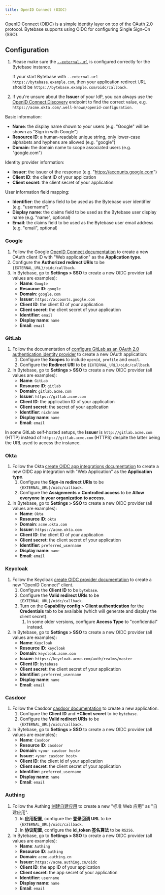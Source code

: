 ```yaml
---
title: OpenID Connect (OIDC)
---
```


OpenID Connect (OIDC) is a simple identity layer on top of the OAuth 2.0 protocol. Bytebase supports using OIDC for configuring Single Sign-On (SSO).

## Configuration

<HintBlock type="info">

1. Please make sure the [`--external-url`](/docs/get-started/install/external-url) is configured correctly for the Bytebase instance.

   If your start Bytebase with `--external-url https://bytebase.example.com`, then your application redirect URL should be `https://bytebase.example.com/oidc/callback`.

2. If you're unsure about the **Issuer** of your IdP, you can always use the [OpenID Connect Discovery](https://openid.net/specs/openid-connect-discovery-1_0.html) endpoint to find the correct value, e.g. `https://acme.okta.com/.well-known/openid-configuration`.

</HintBlock>

Basic information:

- **Name**: the display name shown to your users (e.g. "Google" will be shown as "Sign in with Google")
- **Resource ID**: a human-readable unique string, only lower-case alphabets and hyphens are allowed (e.g. "google")
- **Domain**: the domain name to scope associated users (e.g. "google.com")

Identity provider information:

- **Issuer**: the issuer of the response (e.g. "https://accounts.google.com")
- **Client ID**: the client ID of your application
- **Client secret**: the client secret of your application

User information field mapping:

- **Identifier**: the claims field to be used as the Bytebase user identifier (e.g. "username")
- **Display name**: the claims field to be used as the Bytebase user display name (e.g. "name", optional)
- **Email**: the claims field to be used as the Bytebase user email address (e.g. "email", optional)

### Google

1. Follow the Google [OpenID Connect documentation](https://developers.google.com/identity/openid-connect/openid-connect) to create a new OAuth client ID with "Web application" as the **Application type**.
1. Configure the **Authorized redirect URIs** to be `{EXTERNAL_URL}/oidc/callback`.
1. In Bytebase, go to **Settings > SSO** to create a new OIDC provider (all values are examples):
   - **Name**: `Google`
   - **Resource ID**: `google`
   - **Domain**: `google.com`
   - **Issuer**: `https://accounts.google.com`
   - **Client ID**: the client ID of your application
   - **Client secret**: the client secret of your application
   - **Identifier**: `email`
   - **Display name**: `name`
   - **Email**: `email`

### GitLab

1. Follow the documentation of [configure GitLab as an OAuth 2.0 authentication identity provider](https://docs.gitlab.com/ee/integration/oauth_provider.html) to create a new OAuth application:
   1. Configure the **Scopes** to include `openid`, `profile` and `email`.
   1. Configure the **Redirect URI** to be `{EXTERNAL_URL}/oidc/callback`.
1. In Bytebase, go to **Settings > SSO** to create a new OIDC provider (all values are examples):
   - **Name**: `GitLab`
   - **Resource ID**: `gitlab`
   - **Domain**: `gitlab.acme.com`
   - **Issuer**: `https://gitlab.acme.com`
   - **Client ID**: the application ID of your application
   - **Client secret**: the secret of your application
   - **Identifier**: `nickname`
   - **Display name**: `name`
   - **Email**: `email`

<HintBlock type="info">

In some GitLab self-hosted setups, the **Issuer** is `http://gitlab.acme.com` (HTTP) instead of `https://gitlab.acme.com` (HTTPS) despite the latter being the URL used to access the instance.

</HintBlock>

### Okta

1. Follow the Okta [create OIDC app integrations documentation](https://help.okta.com/en-us/Content/Topics/Apps/Apps_App_Integration_Wizard_OIDC.htm) to create a new OIDC app integration with "Web Application" as the **Application type**.
   1. Configure the **Sign-in redirect URIs** to be `{EXTERNAL_URL}/oidc/callback`.
   1. Configure the **Assignments > Controlled access** to be **Allow everyone in your organization to access**.
1. In Bytebase, go to **Settings > SSO** to create a new OIDC provider (all values are examples):
   - **Name**: `Okta`
   - **Resource ID**: `okta`
   - **Domain**: `acme.okta.com`
   - **Issuer**: `https://acme.okta.com`
   - **Client ID**: the client ID of your application
   - **Client secret**: the client secret of your application
   - **Identifier**: `preferred_username`
   - **Display name**: `name`
   - **Email**: `email`

### Keycloak

1. Follow the Keycloak [create OIDC provider documentation](https://www.keycloak.org/docs/latest/server_admin/#assembly-managing-clients_server_administration_guide) to create a new "OpenID Connect" client.
   1. Configure the **Client ID** to be `bytebase`.
   1. Configure the **Valid redirect URIs** to be `{EXTERNAL_URL}/oidc/callback`.
   1. Turn on the **Capability config > Client authentication** for the **Credentials** tab to be available (which will generate and display the client secret).
      1. In some older versions, configure **Access Type** to "confidential" instead.
1. In Bytebase, go to **Settings > SSO** to create a new OIDC provider (all values are examples):
   - **Name**: `Keycloak`
   - **Resource ID**: `keycloak`
   - **Domain**: `keycloak.acme.com`
   - **Issuer**: `https://keycloak.acme.com/auth/realms/master`
   - **Client ID**: `bytebase`
   - **Client secret**: the client secret of your application
   - **Identifier**: `preferred_username`
   - **Display name**: `name`
   - **Email**: `email`

### Casdoor

1. Follow the Casdoor [casdoor documentation](https://casdoor.org/docs/basic/core-concepts) to create a new application.
   1. Configure the **Client ID** and **\*Client secret** to be `bytebase`.
   1. Configure the **Valid redirect URIs** to be `{EXTERNAL_URL}/oidc/callback`.
1. In Bytebase, go to **Settings > SSO** to create a new OIDC provider (all values are examples):
   - **Name**: `Casdoor`
   - **Resource ID**: `casdoor`
   - **Domain**: `<your casdoor host>`
   - **Issuer**: `<your casdoor host>`
   - **Client ID**: the client id of your application
   - **Client secret**: the client secret of your application
   - **Identifier**: `preferred_username`
   - **Display name**: `name`
   - **Email**: `email`

### Authing

1. Follow the Authing [创建自建应用](https://docs.authing.cn/v2/guides/app-new/create-app/create-app.html) to create a new "标准 Web 应用" as "自建应用".
   1. In **应用配置**, configure the **登录回调 URL** to be `{EXTERNAL_URL}/oidc/callback`.
   1. In **协议配置**, configure the **id_token 签名算法** to be `RS256`.
1. In Bytebase, go to **Settings > SSO** to create a new OIDC provider (all values are examples):
   - **Name**: `Authing`
   - **Resource ID**: `authing`
   - **Domain**: `acme.authing.cn`
   - **Issuer**: `https://acme.authing.cn/oidc`
   - **Client ID**: the app ID of your application
   - **Client secret**: the app secret of your application
   - **Identifier**: `username`
   - **Display name**: `name`
   - **Email**: `email`
